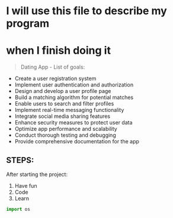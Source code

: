 # I will use this file to describe my program 
# when I finish doing it 

> Dating App - List of goals:
- Create a user registration system
- Implement user authentication and authorization
- Design and develop a user profile page
- Build a matching algorithm for potential matches
- Enable users to search and filter profiles
- Implement real-time messaging functionality
- Integrate social media sharing features
- Enhance security measures to protect user data
- Optimize app performance and scalability
- Conduct thorough testing and debugging
- Provide comprehensive documentation for the app

## STEPS:
After starting the project:

1. Have fun
2. Code
3. Learn

```py
import os